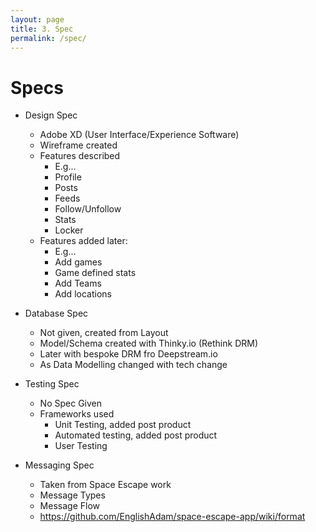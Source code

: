 ```yaml
---
layout: page
title: 3. Spec
permalink: /spec/
---
```

# Specs
* Design Spec
    * Adobe XD (User Interface/Experience Software)
    * Wireframe created
    * Features described
        * E.g...
        * Profile
        * Posts
        * Feeds
        * Follow/Unfollow
        * Stats
        * Locker
    * Features added later:
        * E.g...
        * Add games
        * Game defined stats
        * Add Teams
        * Add locations

* Database Spec
    * Not given, created from Layout
    * Model/Schema created with Thinky.io (Rethink DRM)
    * Later with bespoke DRM fro Deepstream.io
    * As Data Modelling changed with tech change

* Testing Spec
    * No Spec Given
    * Frameworks used
        * Unit Testing, added post product
        * Automated testing, added post product
        * User Testing

* Messaging Spec
    * Taken from Space Escape work
    * Message Types
    * Message Flow
    * https://github.com/EnglishAdam/space-escape-app/wiki/format